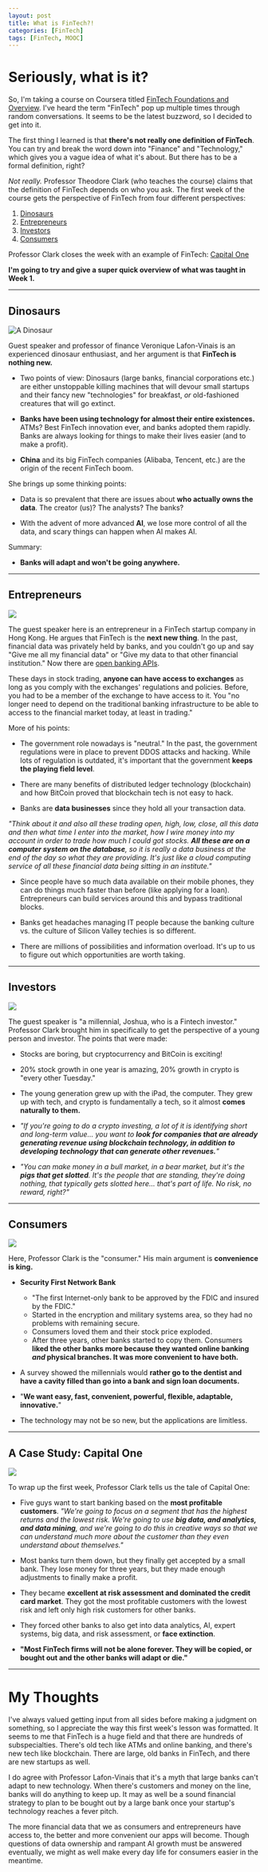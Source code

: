 ```yaml
---
layout: post
title: What is FinTech?!
categories: [FinTech]
tags: [FinTech, MOOC]
---
```


# Seriously, what is it?

So, I'm taking a course on Coursera titled [FinTech Foundations and Overview](https://www.coursera.org/learn/fintech). I've heard the term "FinTech" pop up multiple times through random conversations. It seems to be the latest buzzword, so I decided to get into it.

The first thing I learned is that **there's not really one definition of FinTech**. You can try and break the word down into "Finance" and "Technology," which gives you a vague idea of what it's about. But there has to be a formal definition, right?

*Not really.* Professor Theodore Clark (who teaches the course) claims that the definition of FinTech depends on who you ask. The first week of the course gets the perspective of FinTech from four different perspectives:

1. [Dinosaurs](#Dinosaurs)
2. [Entrepreneurs](#Entrepreneurs)
3. [Investors](#Investors)
4. [Consumers](#Consumers)

Professor Clark closes the week with an example of FinTech: [Capital One](#Capital-One)

**I'm going to try and give a super quick overview of what was taught in Week 1.**

------
## <a name="Dinosaurs">Dinosaurs</a>


<img class="img-fluid img-adjust mx-auto d-block" src="https://www.everythingdinosaur.com/wp-content/uploads/2017/03/papo_blue_velociraptor2.jpg" alt="A Dinosaur" />




Guest speaker and professor of finance Veronique Lafon-Vinais is an experienced dinosaur enthusiast, and her argument is that **FinTech is nothing new.**

* Two points of view: Dinosaurs (large banks, financial corporations etc.) are either unstoppable killing machines that will devour small startups and their fancy new "technologies" for breakfast, *or* old-fashioned creatures that will go extinct.

* **Banks have been using technology for almost their entire existences.** ATMs? Best FinTech innovation ever, and banks adopted them rapidly. Banks are always looking for things to make their lives easier (and to make a profit).

* **China** and its big FinTech companies (Alibaba, Tencent, etc.) are the origin of the recent FinTech boom.

She brings up some thinking points:

* Data is so prevalent that there are issues about **who actually owns the data**. The creator (us)? The analysts? The banks?

* With the advent of more advanced **AI**, we lose more control of all the data, and scary things can happen when AI makes AI.

Summary:

* **Banks will adapt and won't be going anywhere.**

------
## <a name="Entrepreneurs">Entrepreneurs</a>


<img class="img-fluid img-adjust mx-auto d-block" src="https://c.pxhere.com/images/86/e1/b0f83cd7d519a1f0efb88b76c477-1441539.jpg!d">

The guest speaker here is an entrepreneur in a FinTech startup company in Hong Kong. He argues that FinTech is the **next new thing**. In the past, financial data was privately held by banks, and you couldn't go up and say "Give me all my financial data" or "Give my data to that other financial institution." Now there are [open banking APIs](https://en.wikipedia.org/wiki/Open_banking).

These days in stock trading, **anyone can have access to exchanges** as long as you comply with the exchanges' regulations and policies. Before, you had to be a member of the exchange to have access to it. You "no longer need to depend on the traditional banking infrastructure to be able to access to the financial market today, at least in trading."

More of his points:

* The government role nowadays is "neutral." In the past, the government regulations were in place to prevent DDOS attacks and hacking. While lots of regulation is outdated, it's important that the government **keeps the playing field level**. 

* There are many benefits of distributed ledger technology (blockchain) and how BitCoin proved that blockchain tech is not easy to hack.

* Banks are **data businesses** since they hold all your transaction data. 

*"Think about it and also all these trading open, high, low, close, all this data and then what time I enter into the market, how I wire money into my account in order to trade how much I could got stocks. **All these are on a computer system on the database**, so it is really a data business at the end of the day so what they are providing. It's just like a cloud computing service of all these financial data being sitting in an institute."*

* Since people have so much data available on their mobile phones, they can do things much faster than before (like applying for a loan). Entrepreneurs can build services around this and bypass traditional blocks.

* Banks get headaches managing IT people because the banking culture vs. the culture of Silicon Valley techies is so different.

* There are millions of possibilities and information overload. It's up to us to figure out which opportunities are worth taking.

------
## <a name="Investors">Investors</a>

<img class="img-fluid img-adjust mx-auto d-block" src="http://www.thebluediamondgallery.com/handwriting/images/investor.jpg">

The guest speaker is "a millennial, Joshua, who is a Fintech investor." Professor Clark brought him in specifically to get the perspective of a young person and investor. The points that were made:

* Stocks are boring, but cryptocurrency and BitCoin is exciting!

* 20% stock growth in one year is amazing, 20% growth in crypto is "every other Tuesday."

* The young generation grew up with the iPad, the computer. They grew up with tech, and crypto is fundamentally a tech, so it almost **comes naturally to them.**

* *"If you're going to do a crypto investing, a lot of it is identifying short and long-term value... you want to **look for companies that are already generating revenue using blockchain technology, in addition to developing technology that can generate other revenues.**"*

* *"You can make money in a bull market, in a bear market, but it's the **pigs that get slotted**. It's the people that are standing, they're doing nothing, that typically gets slotted here... that's part of life. No risk, no reward, right?"*

------
## <a name="Consumers">Consumers</a>

<img class="img-fluid img-adjust mx-auto d-block" src="https://svgsilh.com/svg/312685.svg">

Here, Professor Clark is the "consumer." His main argument is **convenience is king.**

* **Security First Network Bank**

    * "The first Internet-only bank to be approved by the FDIC and insured by the FDIC." 
    * Started in the encryption and military systems area, so they had no problems with remaining secure. 
    * Consumers loved them and their stock price exploded. 
    * After three years, other banks started to copy them. Consumers **liked the other banks more because they wanted online banking *and* physical branches. It was more convenient to have both.**

* A survey showed the millennials would **rather go to the dentist and have a cavity filled than go into a bank and sign loan documents.**

* "**We want easy, fast, convenient, powerful, flexible, adaptable, innovative.**"

* The technology may not be so new, but the applications are limitless.

------
## <a name="Capital-One">A Case Study: Capital One</a>



<img class="img-fluid img-adjust mx-auto d-block" src="https://upload.wikimedia.org/wikipedia/commons/9/98/Capital_One_logo.svg">

To wrap up the first week, Professor Clark tells us the tale of Capital One:

* Five guys want to start banking based on the **most profitable customers**. *"We're going to focus on a segment that has the highest returns and the lowest risk. We're going to use **big data, and analytics, and data mining**, and we're going to do this in creative ways so that we can understand much more about the customer than they even understand about themselves."*

* Most banks turn them down, but they finally get accepted by a small bank. They lose money for three years, but they made enough adjustments to finally make a profit.

* They became **excellent at risk assessment and dominated the credit card market**. They got the most profitable customers with the lowest risk and left  only high risk customers for other banks.

* They forced other banks to also get into data analytics, AI, expert systems, big data, and risk assessment, or **face extinction**.

* **"Most FinTech firms will not be alone forever. They will be copied, or bought out and the other banks will adapt or die."**

------
# My Thoughts

I've always valued getting input from all sides before making a judgment on something, so I appreciate the way this first week's lesson was formatted. It seems to me that FinTech is a huge field and that there are hundreds of subspecialties. There's old tech like ATMs and online banking, and there's new tech like blockchain. There are large, old banks in FinTech, and there are new startups as well. 

I do agree with Professor Lafon-Vinais that it's a myth that large banks can't adapt to new technology. When there's customers and money on the line, banks will do anything to keep up. It may as well be a sound financial strategy to plan to be bought out by a large bank once your startup's technology reaches a fever pitch.

The more financial data that we as consumers and entrepreneurs have access to, the better and more convenient our apps will become. Though questions of data ownership and rampant AI growth must be answered eventually, we might as well make every day life for consumers easier in the meantime.